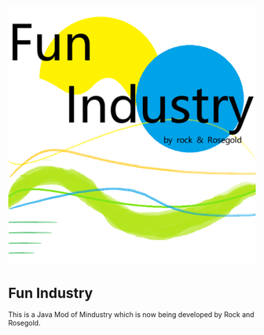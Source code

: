 ![logo](./logo.png)

# Fun Industry

This is a Java Mod of Mindustry which is now being developed by Rock and Rosegold.
